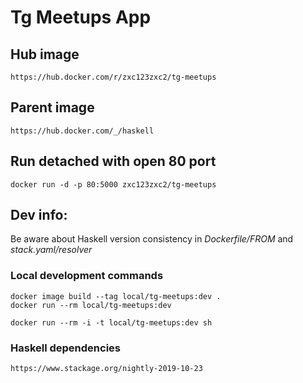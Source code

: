 # Tg Meetups App


## Hub image
```
https://hub.docker.com/r/zxc123zxc2/tg-meetups
```

## Parent image
```
https://hub.docker.com/_/haskell
```

## Run detached with open 80 port
```
docker run -d -p 80:5000 zxc123zxc2/tg-meetups
```

## Dev info:

Be aware about Haskell version consistency in *Dockerfile/FROM* and *stack.yaml/resolver*

### Local development commands
```
docker image build --tag local/tg-meetups:dev .
docker run --rm local/tg-meetups:dev

docker run --rm -i -t local/tg-meetups:dev sh  
```

### Haskell dependencies
```
https://www.stackage.org/nightly-2019-10-23
```